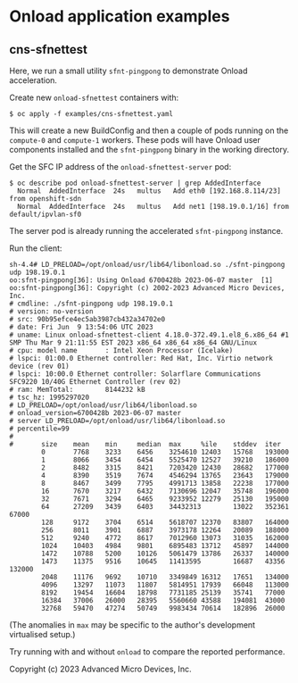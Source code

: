 # Onload application examples

## cns-sfnettest

Here, we run a small utility `sfnt-pingpong` to demonstrate Onload acceleration.

Create new `onload-sfnettest` containers with:

```
$ oc apply -f examples/cns-sfnettest.yaml
```
This will create a new BuildConfig and then a couple of pods running on the `compute-0` and `compute-1` workers. These pods will have Onload user components installed and the `sfnt-pingpong` binary in the working directory.

Get the SFC IP address of the `onload-sfnettest-server` pod:

```console
$ oc describe pod onload-sfnettest-server | grep AddedInterface
  Normal  AddedInterface  24s   multus   Add eth0 [192.168.8.114/23] from openshift-sdn
  Normal  AddedInterface  24s   multus   Add net1 [198.19.0.1/16] from default/ipvlan-sf0
```

The server pod is already running the accelerated `sfnt-pingpong` instance.

Run the client:
```console
sh-4.4# LD_PRELOAD=/opt/onload/usr/lib64/libonload.so ./sfnt-pingpong udp 198.19.0.1
oo:sfnt-pingpong[36]: Using Onload 6700428b 2023-06-07 master  [1]
oo:sfnt-pingpong[36]: Copyright (c) 2002-2023 Advanced Micro Devices, Inc.
# cmdline: ./sfnt-pingpong udp 198.19.0.1
# version: no-version
# src: 90b95efce4ec5ab3987cb432a34702e0
# date: Fri Jun  9 13:54:06 UTC 2023
# uname: Linux onload-sfnettest-client 4.18.0-372.49.1.el8_6.x86_64 #1 SMP Thu Mar 9 21:11:55 EST 2023 x86_64 x86_64 x86_64 GNU/Linux
# cpu: model name       : Intel Xeon Processor (Icelake)
# lspci: 01:00.0 Ethernet controller: Red Hat, Inc. Virtio network device (rev 01)
# lspci: 10:00.0 Ethernet controller: Solarflare Communications SFC9220 10/40G Ethernet Controller (rev 02)
# ram: MemTotal:        8144232 kB
# tsc_hz: 1995297020
# LD_PRELOAD=/opt/onload/usr/lib64/libonload.so
# onload_version=6700428b 2023-06-07 master
# server LD_PRELOAD=/opt/onload/usr/lib64/libonload.so
# percentile=99
#
#       size    mean    min     median  max     %ile    stddev  iter
        0       7768    3233    6456    3254610 12403   15768   193000
        1       8066    3454    6454    5525470 12527   39210   186000
        2       8482    3315    8421    7203420 12430   28682   177000
        4       8390    3519    7674    4546294 13765   23643   179000
        8       8467    3499    7795    4991713 13858   22238   177000
        16      7670    3217    6432    7130696 12047   35748   196000
        32      7671    3294    6465    9233952 12279   25130   195000
        64      27209   3439    6403    34432313        13022   352361  67000
        128     9172    3704    6514    5618707 12370   83807   164000
        256     8011    3901    6887    3973178 12264   20089   188000
        512     9240    4772    8617    7012960 13073   31035   162000
        1024    10403   4984    9801    6895483 13712   45897   144000
        1472    10788   5200    10126   5061479 13786   26337   140000
        1473    11375   9516    10645   11413595        16687   43356   132000
        2048    11176   9692    10710   3349849 16312   17651   134000
        4096    13297   11073   11807   5814951 17939   66048   113000
        8192    19454   16604   18798   7731185 25139   35741   77000
        16384   37006   26000   28395   5560660 43588   194081  43000
        32768   59470   47274   50749   9983434 70614   182896  26000
```

(The anomalies in `max` may be specific to the author's development virtualised setup.)

Try running with and without `onload` to compare the reported performance.

Copyright (c) 2023 Advanced Micro Devices, Inc.
